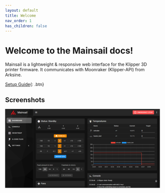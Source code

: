```yaml
---
layout: default
title: Welcome
nav_order: 1
has_children: false
---
```


# Welcome to the Mainsail docs!

Mainsail is a lightweight & responsive web interface for the Klipper 3D printer firmware. It communicates with Moonraker (Klipper-API) from Arksine.

[Setup Guide](/setup-guide/index.md){: .btn}

## Screenshots
![Dashboard](assets/img/screenshot.png)